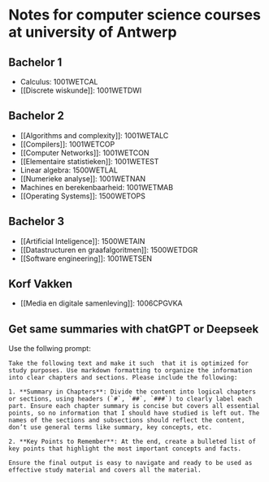 # Notes for computer science courses at university of Antwerp

## Bachelor 1
- Calculus: 1001WETCAL
- [[Discrete wiskunde]]: 1001WETDWI 
## Bachelor 2
- [[Algorithms and complexity]]: 1001WETALC
- [[Compilers]]: 1001WETCOP
- [[Computer Networks]]: 1001WETCON
- [[Elementaire statistieken]]: 1001WETEST
- Linear algebra: 1500WETLAL
- [[Numerieke analyse]]: 1001WETNAN
- Machines en berekenbaarheid: 1001WETMAB
- [[Operating Systems]]: 1500WETOPS
## Bachelor 3
- [[Artificial Inteligence]]: 1500WETAIN
- [[Datastructuren en graafalgoritmen]]: 1500WETDGR
- [[Software engineering]]: 1001WETSEN

## Korf Vakken
- [[Media en digitale samenleving]]: 1006CPGVKA

## Get same summaries with chatGPT or Deepseek
Use the follwing prompt:

```
Take the following text and make it such  that it is optimized for study purposes. Use markdown formatting to organize the information into clear chapters and sections. Please include the following:

1. **Summary in Chapters**: Divide the content into logical chapters or sections, using headers (`#`, `##`, `###`) to clearly label each part. Ensure each chapter summary is concise but covers all essential points, so no information that I should have studied is left out. The names of the sections and subsections should reflect the content, don’t use general terms like summary, key concepts, etc.

2. **Key Points to Remember**: At the end, create a bulleted list of key points that highlight the most important concepts and facts.

Ensure the final output is easy to navigate and ready to be used as effective study material and covers all the material. 
```